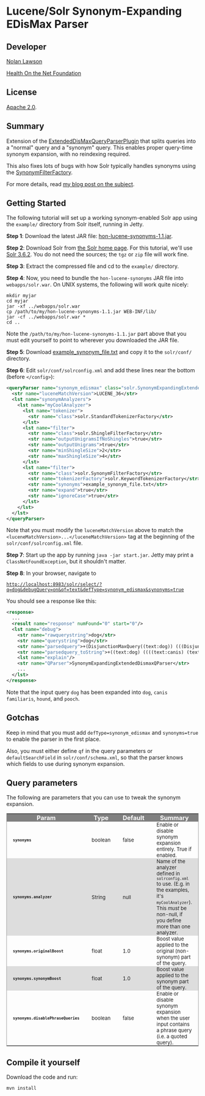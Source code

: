 Lucene/Solr Synonym-Expanding EDisMax Parser
=========================

Developer
-----------

[Nolan Lawson][7]

[Health On the Net Foundation][6]

License
-----------

[Apache 2.0][1].

Summary
-----------

Extension of the [ExtendedDisMaxQueryParserPlugin][3] that splits queries into a "normal" query and a "synonym" query. This enables proper query-time synonym expansion, with no reindexing required.

This also fixes lots of bugs with how Solr typically handles synonyms using the [SynonymFilterFactory][4].

For more details, read [my blog post on the subject][2].

Getting Started
----------------

The following tutorial will set up a working synonym-enabled Solr app using the ```example/``` directory from Solr itself, 
running in Jetty.

**Step 1**: Download the latest JAR file: [hon-lucene-synonyms-1.1.jar][10].

**Step 2**: Download Solr from [the Solr home page][8].  For this tutorial, we'll use [Solr 3.6.2][9].  You do not need
the sources; the ```tgz``` or ```zip``` file will work fine.

**Step 3**: Extract the compressed file and cd to the ```example/``` directory.

**Step 4**: Now, you need to bundle the ```hon-lucene-synonyms``` JAR file into ```webapps/solr.war```.
On UNIX systems, the following will work quite nicely:

```
mkdir myjar
cd myjar
jar -xf ../webapps/solr.war 
cp /path/to/my/hon-lucene-synonyms-1.1.jar WEB-INF/lib/
jar -cf ../webapps/solr.war *
cd ..
```

Note the ```/path/to/my/hon-lucene-synonyms-1.1.jar``` part above that you must edit yourself to point to wherever you downloaded
the JAR file.

**Step 5**: Download [example_synonym_file.txt][5] and copy it to the ```solr/conf/``` directory.

**Step 6**: Edit ```solr/conf/solrconfig.xml``` and add these lines near the bottom (before ```</config>```):

```xml
<queryParser name="synonym_edismax" class="solr.SynonymExpandingExtendedDismaxQParserPlugin">
  <str name="luceneMatchVersion">LUCENE_36</str>
  <lst name="synonymAnalyzers">
    <lst name="myCoolAnalyzer">
      <lst name="tokenizer">
        <str name="class">solr.StandardTokenizerFactory</str>
      </lst>
      <lst name="filter">
        <str name="class">solr.ShingleFilterFactory</str>
        <str name="outputUnigramsIfNoShingles">true</str>
        <str name="outputUnigrams">true</str>
        <str name="minShingleSize">2</str>
        <str name="maxShingleSize">4</str>
      </lst>
      <lst name="filter">
        <str name="class">solr.SynonymFilterFactory</str>
        <str name="tokenizerFactory">solr.KeywordTokenizerFactory</str>
        <str name="synonyms">example_synonym_file.txt</str>
        <str name="expand">true</str>
        <str name="ignoreCase">true</str>
      </lst>
    </lst>
  </lst>
</queryParser>
```

Note that you must modify the ```luceneMatchVersion``` above to match the 
```<luceneMatchVersion>...</luceneMatchVersion>``` tag at the beginning of the ```solr/conf/solrconfig.xml``` file.

**Step 7**: Start up the app by running ```java -jar start.jar```.  Jetty may print a ```ClassNotFoundException```, but
it shouldn't matter.

**Step 8**: In your browser, navigate to 

[```http://localhost:8983/solr/select/?q=dog&debugQuery=on&qf=text&defType=synonym_edismax&synonyms=true```](http://localhost:8983/solr/select/?q=dog&debugQuery=on&qf=text&defType=synonym_edismax&synonyms=true)

You should see a response like this:

```xml
<response>
  ...
  <result name="response" numFound="0" start="0"/>
  <lst name="debug">
    <str name="rawquerystring">dog</str>
    <str name="querystring">dog</str>
    <str name="parsedquery">+(DisjunctionMaxQuery((text:dog)) (((DisjunctionMaxQuery((text:canis)) DisjunctionMaxQuery((text:familiaris)))~2) DisjunctionMaxQuery((text:hound)) DisjunctionMaxQuery((text:pooch))))</str>
    <str name="parsedquery_toString">+((text:dog) ((((text:canis) (text:familiaris))~2) (text:hound) (text:pooch)))</str>
    <lst name="explain"/>
    <str name="QParser">SynonymExpandingExtendedDismaxQParser</str>
    ...
  </lst>
</response>
```

Note that the input query ```dog``` has been expanded into ```dog```, ```canis familiaris```, ```hound```, and ```pooch```.

Gotchas
---------

Keep in mind that you must add ```defType=synonym_edismax``` and ```synonyms=true``` to enable 
the parser in the first place.

Also, you must either define ```qf``` in the query parameters or ```defaultSearchField``` in ```solr/conf/schema.xml```,
so that the parser knows which fields to use during synonym expansion. 

Query parameters
------------

The following are parameters that you can use to tweak the synonym expansion.

<table border="0" style="border-width:1px;border-color:#999999;border-collapse:collapse;border-style:solid;">
<tr style="background:gray;color:white;">
<td style="padding:0 1em;" align="center"><strong>Param</strong></td>
<td style="padding:0 1em;" align="center"><strong>Type</strong></td>
<td style="padding:0 1em;" align="center"><strong>Default</strong></td>
<td style="padding:0 1em;" align="center"><strong>Summary</strong></td>
</tr>
<tr>
<td style="padding:0 1em;"><strong><font face="monospace" size="-1">synonyms</font></strong></td>
<td style="padding:0 1em;"><font size="-1">boolean</font></td>
<td style="padding:0 1em;"><font size="-1">false</font></td>
<td style="padding:0 1em;"><font size="-1">Enable or disable synonym expansion entirely. True if enabled.</font></td>
</tr>
<tr style="background:#DDDDDD;">
<td style="padding:0 1em;"><strong><font face="monospace" size="-1">synonyms.analyzer</font></strong></td>
<td style="padding:0 1em;"><font size="-1">String</font></td>
<td style="padding:0 1em;"><font size="-1">null</font></td>
<td style="padding:0 1em;"><font size="-1">Name of the analyzer defined in <font face="monospace">solrconfig.xml</font> to use. (E.g. in the examples, it's <font face="monospace">myCoolAnalyzer</font>). This <em>must</em> be non-null, if you define more than one analyzer.</font></td>
</tr>
<tr>
<td style="padding:0 1em;"><strong><font face="monospace" size="-1">synonyms.originalBoost</font></strong></td>
<td style="padding:0 1em;"><font size="-1">float</font></td>
<td style="padding:0 1em;"><font size="-1">1.0</font></td>
<td style="padding:0 1em;"><font size="-1">Boost value applied to the original (non-synonym) part of the query.</font></td>
</tr>
<tr style="background:#DDDDDD;">
<td style="padding:0 1em;"><strong><font face="monospace" size="-1">synonyms.synonymBoost</font></strong></td>
<td style="padding:0 1em;"><font size="-1">float</font></td>
<td style="padding:0 1em;"><font size="-1">1.0</font></td>
<td style="padding:0 1em;"><font size="-1">Boost value applied to the synonym part of the query.</font></td>
</tr>
<tr>
<td style="padding:0 1em;"><strong><font face="monospace" size="-1">synonyms.disablePhraseQueries</font></strong></td>
<td style="padding:0 1em;"><font size="-1">boolean</font></td>
<td style="padding:0 1em;"><font size="-1">false</font></td>
<td style="padding:0 1em;"><font size="-1">Enable or disable synonym expansion when the user input contains a phrase query (i.e. a quoted query).</font></td>
</tr>
</table>



Compile it yourself
----------

Download the code and run:

```
mvn install
```


[1]: http://www.apache.org/licenses/LICENSE-2.0.html
[2]: http://nolanlawson.com/2012/10/31/better-synonym-handling-in-solr
[3]: http://wiki.apache.org/solr/ExtendedDisMax
[4]: http://wiki.apache.org/solr/AnalyzersTokenizersTokenFilters#solr.SynonymFilterFactory
[5]: http://raw.github.com/healthonnet/hon-lucene-synonyms/master/examples/example_synonym_file.txt
[6]: http://www.hon.ch
[7]: http://nolanlawson.com
[8]: http://lucene.apache.org/solr/
[9]: http://www.apache.org/dyn/closer.cgi/lucene/solr/3.6.2
[10]: http://nolanlawson.s3.amazonaws.com/dist/org.healthonnet.lucene.synonyms/release/1.1/hon-lucene-synonyms-1.1.jar
